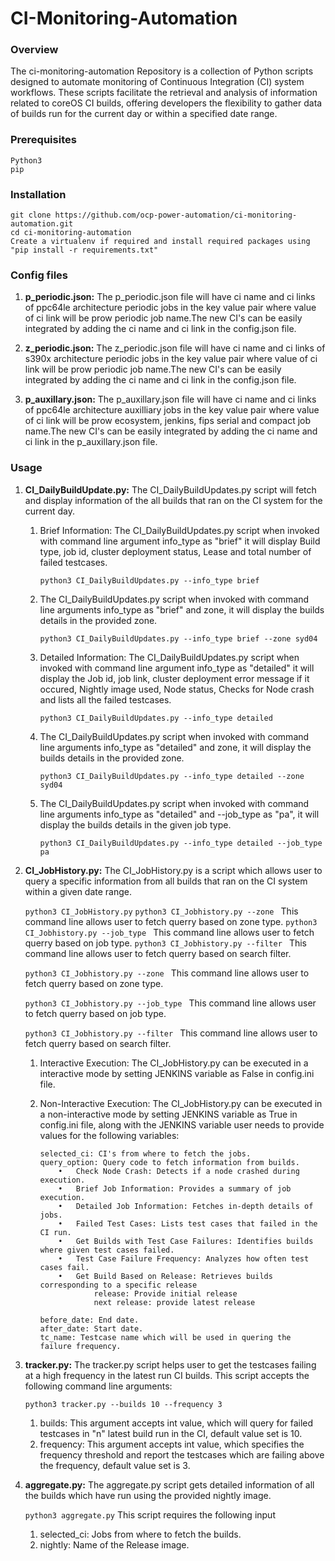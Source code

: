 # CI-Monitoring-Automation



### Overview

The ci-monitoring-automation Repository is a collection of Python scripts designed to automate monitoring of Continuous Integration (CI) system workflows. These scripts facilitate the retrieval and analysis of information related to coreOS CI builds, offering developers the flexibility to gather data of builds run for the current day or within a specified date range.


### Prerequisites

```
Python3
pip
```


### Installation

```
git clone https://github.com/ocp-power-automation/ci-monitoring-automation.git
cd ci-monitoring-automation
Create a virtualenv if required and install required packages using "pip install -r requirements.txt"
```

### Config files

1. **p_periodic.json:** The p_periodic.json file will have ci name and ci links of ppc64le architecture periodic jobs in the key value pair where value of ci link will be prow periodic job name.The new CI's can be easily integrated by adding the ci name and ci link in the config.json file.


2. **z_periodic.json:** The z_periodic.json file will have ci name and ci links of s390x architecture periodic jobs in the key value pair where value of ci link will be prow periodic job name.The new CI's can be easily integrated by adding the ci name and ci link in the config.json file.

3. **p_auxillary.json:** The p_auxillary.json file will have ci name and ci links of ppc64le architecture auxilliary jobs in the key value pair where value of ci link will be prow ecosystem, jenkins, fips serial and compact job name.The new CI's can be easily integrated by adding the ci name and ci link in the p_auxillary.json file.
 

### Usage

1. **CI_DailyBuildUpdate.py:** The CI_DailyBuildUpdates.py script will fetch and display information of the all builds that ran on the CI system for the current day.  

    1. Brief Information: The CI_DailyBuildUpdates.py script when invoked with command line argument info_type as "brief" it will display Build type, job id, cluster deployment status, Lease and total number of failed testcases.

        ```python3 CI_DailyBuildUpdates.py --info_type brief```
        
    2. The CI_DailyBuildUpdates.py script when invoked with command line arguments info_type as "brief" and zone, it will display the builds details in the provided zone.
        
        ```python3 CI_DailyBuildUpdates.py --info_type brief --zone syd04```

    3. Detailed Information: The CI_DailyBuildUpdates.py script when invoked with command line argument info_type as "detailed" it will display the Job id, job link, cluster deployment error message if it occured, Nightly image used, Node status, Checks for Node crash and lists all the failed testcases.  

        ```python3 CI_DailyBuildUpdates.py --info_type detailed```

    4. The CI_DailyBuildUpdates.py script when invoked with command line arguments info_type as "detailed" and zone, it will display the builds details in the provided zone.

        ```python3 CI_DailyBuildUpdates.py --info_type detailed --zone syd04```
    
    5. The CI_DailyBuildUpdates.py script when invoked with command line arguments info_type as "detailed" and --job_type as "pa", it will display the builds details in the given job type.
         
         ```python3 CI_DailyBuildUpdates.py --info_type detailed --job_type pa```



2. **CI_JobHistory.py:** The CI_JobHistory.py is a script which allows user to query a specific information from all builds that ran on the CI system within a given date range.  
    
    ```python3 CI_JobHistory.py```
    ```python3 CI_Jobhistory.py --zone ```     This command line allows user to fetch querry based on zone type.
    ```python3 CI_Jobhistory.py --job_type ``` This command line allows user to fetch querry based on job type.
    ```python3 CI_Jobhistory.py --filter ```   This command line allows user to fetch querry based on search filter.


    ```python3 CI_Jobhistory.py --zone ```     This command line allows user to fetch querry based on zone type.

    ```python3 CI_Jobhistory.py --job_type ``` This command line allows user to fetch querry based on job type.
             
    ```python3 CI_Jobhistory.py --filter ```   This command line allows user to fetch querry based on search filter.


    1. Interactive Execution: The CI_JobHistory.py can be executed in a interactive mode by setting JENKINS variable as False in config.ini file.

    2. Non-Interactive Execution: The CI_JobHistory.py can be executed in a non-interactive mode by setting JENKINS variable as True in config.ini file, along with the JENKINS variable user needs to provide values for the following variables:
        ```
        selected_ci: CI's from where to fetch the jobs.
        query_option: Query code to fetch information from builds.
            •	Check Node Crash: Detects if a node crashed during execution.
	        •	Brief Job Information: Provides a summary of job execution.
	        •	Detailed Job Information: Fetches in-depth details of jobs.
	        •	Failed Test Cases: Lists test cases that failed in the CI run.
	        •	Get Builds with Test Case Failures: Identifies builds where given test cases failed.
	        •	Test Case Failure Frequency: Analyzes how often test cases fail.
	        •	Get Build Based on Release: Retrieves builds corresponding to a specific release
                    release: Provide initial release
                    next release: provide latest release 
                    
        before_date: End date.
        after_date: Start date.
        tc_name: Testcase name which will be used in quering the failure frequency.
        ```


3. **tracker.py:** The tracker.py script helps user to get the testcases failing at a high frequency in the latest run CI builds. This script accepts the following command line arguments:

    ```python3 tracker.py --builds 10 --frequency 3```

    1. builds: This argument accepts int value, which will query for failed testcases in "n" latest build run in the CI, default value set is 10.
    2. frequency: This argument accepts int value, which specifies the frequency threshold and report the testcases which are failing above the frequency, default value set is 3.


4. **aggregate.py:** The aggregate.py script gets detailed information of all the builds which have run using the provided nightly image. 

    ```python3 aggregate.py``` This script requires the following input

    1. selected_ci: Jobs from where to fetch the builds.
    2. nightly: Name of the Release image.
